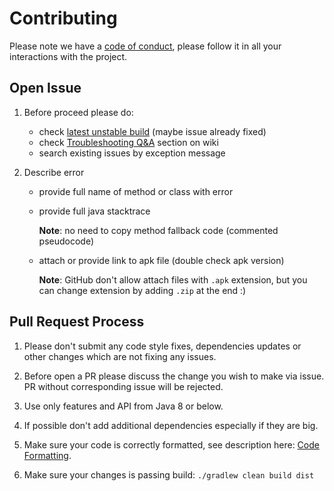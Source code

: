 # Contributing

Please note we have a [code of conduct](CODE_OF_CONDUCT.md), please follow it in all your interactions with the project.

## Open Issue

1. Before proceed please do:
    - check [latest unstable build](https://bintray.com/skylot/jadx/unstable/_latestVersion#files) (maybe issue already fixed)
    - check [Troubleshooting Q&A](https://github.com/skylot/jadx/wiki/Troubleshooting-Q&A) section on wiki
    - search existing issues by exception message

2. Describe error
    - provide full name of method or class with error
    - provide full java stacktrace

      **Note**: no need to copy method fallback code (commented pseudocode)
    - attach or provide link to apk file (double check apk version)

      **Note**: GitHub don't allow attach files with `.apk` extension, but you can change extension by adding `.zip` at the end :)


## Pull Request Process

1. Please don't submit any code style fixes, dependencies updates or other changes which are not fixing any issues.

1. Before open a PR please discuss the change you wish to make via issue. PR without corresponding issue will be rejected.

1. Use only features and API from Java 8 or below.

1. If possible don't add additional dependencies especially if they are big.

1. Make sure your code is correctly formatted, see description here: [Code Formatting](https://github.com/skylot/jadx/wiki/Code-Formatting).

1. Make sure your changes is passing build: `./gradlew clean build dist`
